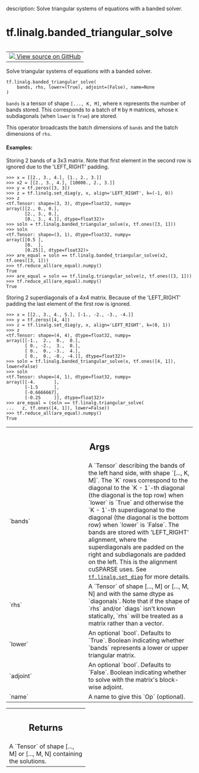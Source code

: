 description: Solve triangular systems of equations with a banded solver.

<div itemscope itemtype="http://developers.google.com/ReferenceObject">
<meta itemprop="name" content="tf.linalg.banded_triangular_solve" />
<meta itemprop="path" content="Stable" />
</div>

# tf.linalg.banded_triangular_solve

<!-- Insert buttons and diff -->

<table class="tfo-notebook-buttons tfo-api nocontent" align="left">
<td>
  <a target="_blank" href="https://github.com/tensorflow/tensorflow/blob/r2.3/tensorflow/python/ops/linalg/linalg_impl.py#L343-L436">
    <img src="https://www.tensorflow.org/images/GitHub-Mark-32px.png" />
    View source on GitHub
  </a>
</td>
</table>



Solve triangular systems of equations with a banded solver.

<pre class="devsite-click-to-copy prettyprint lang-py tfo-signature-link">
<code>tf.linalg.banded_triangular_solve(
    bands, rhs, lower=(True), adjoint=(False), name=None
)
</code></pre>



<!-- Placeholder for "Used in" -->

`bands` is a tensor of shape `[..., K, M]`, where `K` represents the number
of bands stored. This corresponds to a batch of `M` by `M` matrices, whose
`K` subdiagonals (when `lower` is `True`) are stored.

This operator broadcasts the batch dimensions of `bands` and the batch
dimensions of `rhs`.


#### Examples:



Storing 2 bands of a 3x3 matrix.
Note that first element in the second row is ignored due to
the 'LEFT_RIGHT' padding.

```
>>> x = [[2., 3., 4.], [1., 2., 3.]]
>>> x2 = [[2., 3., 4.], [10000., 2., 3.]]
>>> y = tf.zeros([3, 3])
>>> z = tf.linalg.set_diag(y, x, align='LEFT_RIGHT', k=(-1, 0))
>>> z
<tf.Tensor: shape=(3, 3), dtype=float32, numpy=
array([[2., 0., 0.],
       [2., 3., 0.],
       [0., 3., 4.]], dtype=float32)>
>>> soln = tf.linalg.banded_triangular_solve(x, tf.ones([3, 1]))
>>> soln
<tf.Tensor: shape=(3, 1), dtype=float32, numpy=
array([[0.5 ],
       [0.  ],
       [0.25]], dtype=float32)>
>>> are_equal = soln == tf.linalg.banded_triangular_solve(x2, tf.ones([3, 1]))
>>> tf.reduce_all(are_equal).numpy()
True
>>> are_equal = soln == tf.linalg.triangular_solve(z, tf.ones([3, 1]))
>>> tf.reduce_all(are_equal).numpy()
True
```

Storing 2 superdiagonals of a 4x4 matrix. Because of the 'LEFT_RIGHT' padding
the last element of the first row is ignored.

```
>>> x = [[2., 3., 4., 5.], [-1., -2., -3., -4.]]
>>> y = tf.zeros([4, 4])
>>> z = tf.linalg.set_diag(y, x, align='LEFT_RIGHT', k=(0, 1))
>>> z
<tf.Tensor: shape=(4, 4), dtype=float32, numpy=
array([[-1.,  2.,  0.,  0.],
       [ 0., -2.,  3.,  0.],
       [ 0.,  0., -3.,  4.],
       [ 0.,  0., -0., -4.]], dtype=float32)>
>>> soln = tf.linalg.banded_triangular_solve(x, tf.ones([4, 1]), lower=False)
>>> soln
<tf.Tensor: shape=(4, 1), dtype=float32, numpy=
array([[-4.       ],
       [-1.5      ],
       [-0.6666667],
       [-0.25     ]], dtype=float32)>
>>> are_equal = (soln == tf.linalg.triangular_solve(
...   z, tf.ones([4, 1]), lower=False))
>>> tf.reduce_all(are_equal).numpy()
True
```


<!-- Tabular view -->
 <table class="responsive fixed orange">
<colgroup><col width="214px"><col></colgroup>
<tr><th colspan="2"><h2 class="add-link">Args</h2></th></tr>

<tr>
<td>
`bands`
</td>
<td>
A `Tensor` describing the bands of the left hand side, with shape
`[..., K, M]`. The `K` rows correspond to the diagonal to the `K - 1`-th
diagonal (the diagonal is the top row) when `lower` is `True` and
otherwise the `K - 1`-th superdiagonal to the diagonal (the diagonal is
the bottom row) when `lower` is `False`. The bands are stored with
'LEFT_RIGHT' alignment, where the superdiagonals are padded on the right
and subdiagonals are padded on the left. This is the alignment cuSPARSE
uses.  See  <a href="../../tf/linalg/set_diag.md"><code>tf.linalg.set_diag</code></a> for more details.
</td>
</tr><tr>
<td>
`rhs`
</td>
<td>
A `Tensor` of shape [..., M] or [..., M, N] and with the same dtype as
`diagonals`. Note that if the shape of `rhs` and/or `diags` isn't known
statically, `rhs` will be treated as a matrix rather than a vector.
</td>
</tr><tr>
<td>
`lower`
</td>
<td>
An optional `bool`. Defaults to `True`. Boolean indicating whether
`bands` represents a lower or upper triangular matrix.
</td>
</tr><tr>
<td>
`adjoint`
</td>
<td>
An optional `bool`. Defaults to `False`. Boolean indicating whether
to solve with the matrix's block-wise adjoint.
</td>
</tr><tr>
<td>
`name`
</td>
<td>
A name to give this `Op` (optional).
</td>
</tr>
</table>



<!-- Tabular view -->
 <table class="responsive fixed orange">
<colgroup><col width="214px"><col></colgroup>
<tr><th colspan="2"><h2 class="add-link">Returns</h2></th></tr>
<tr class="alt">
<td colspan="2">
A `Tensor` of shape [..., M] or [..., M, N] containing the solutions.
</td>
</tr>

</table>

